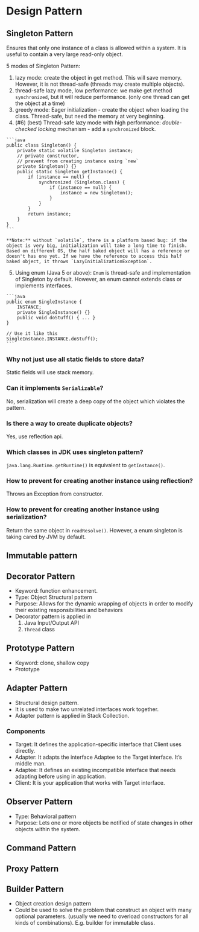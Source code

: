# Design Pattern

## Singleton Pattern
Ensures that only one instance of a class is allowed within a system. It is useful to contain a very large read-only object.

5 modes of Singleton Pattern:
  1. lazy mode: create the object in get method. This will save memory. However, it is not thread-safe (threads may create multiple objects).
  2. thread-safe lazy mode, low performance: we make get method `synchronized`, but it will reduce performance. (only one thread can get the object at a time)
  3. greedy mode: Eager initialization - create the object when loading the class. Thread-safe, but need the memory at very beginning.
  4. (#6) (best) Thread-safe lazy mode with high performance: *double-checked locking* mechanism - add a `synchronized` block.

    ```java
    public class Singleton() {
        private static volatile Singleton instance;
        // private constructor,
        // prevent from creating instance using `new`
        private Singleton() {}
        public static Singleton getInstance() {
            if (instance == null) {
                synchronized (Singleton.class) {
                    if (instance == null) {
                        instance = new Singleton();
                    }
                }
            }
            return instance;
        }
    }
    ```

    **Note:** without `volatile`, there is a platform based bug: if the object is very big, initialization will take a long time to finish. Based on different OS, the half baked object will has a reference or doesn't has one yet. If we have the reference to access this half baked object, it throws `LazyInitializationException`.

  5. Using enum (Java 5 or above): `Enum` is thread-safe and implementation of Singleton by default. However, an enum cannot extends class or implements interfaces.

    ```java
    public enum SingleInstance {
        INSTANCE;
        private SingleInstance() {}
        public void doStuff() { ... }
    }

    // Use it like this
    SingleInstance.INSTANCE.doStuff();
    ```

### Why not just use all static fields to store data?
Static fields will use stack memory.

### Can it implements `Serializable`?
No, serialization will create a deep copy of the object which violates the pattern.

### Is there a way to create duplicate objects?
Yes, use reflection api.

### Which classes in JDK uses singleton pattern?
`java.lang.Runtime`. `getRuntime()` is equivalent to `getInstance()`.

### How to prevent for creating another instance using reflection?
Throws an Exception from constructor.

### How to prevent for creating another instance using serialization?
Return the same object in `readResolve()`. However, a enum singleton is taking cared by JVM by default.

## Immutable pattern


## Decorator Pattern
* Keyword: function enhancement.
* Type: Object Structural pattern
* Purpose: Allows for the dynamic wrapping of objects in order to modify their existing responsibilities and behaviors
* Decorator pattern is applied in 
  1. Java Input/Output API
  2. `Thread` class


## Prototype Pattern
* Keyword: clone, shallow copy
* Prototype 


## Adapter Pattern
* Structural design pattern.
* It is used to make two unrelated interfaces work together.
* Adapter pattern is applied in Stack Collection.

### Components
* Target: It defines the application-specific interface that Client uses directly.
* Adapter: It adapts the interface Adaptee to the Target interface. It’s middle man.
* Adaptee: It defines an existing incompatible interface that needs adapting before using in application.
* Client: It is your application that works with Target interface.


## Observer Pattern
* Type: Behavioral pattern
* Purpose: Lets one or more objects be notified of state changes in other objects within the system.


## Command Pattern


## Proxy Pattern


## Builder Pattern
* Object creation design pattern
* Could be used to solve the problem that construct an object with many optional parameters. (usually we need to overload constructors for all kinds of combinations). E.g. builder for immutable class.
